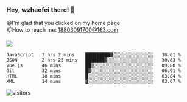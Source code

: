 ### Hey, wzhaofei there! 👋

😄I'm glad that you clicked on my home page<br>
📫How to reach me: 18803091700@163.com<br>

![](https://github-readme-stats.vercel.app/api?username=wzhaofei&show_icons=true)

<!--START_SECTION:waka-->

```text
JavaScript   3 hrs 2 mins    █████████▓░░░░░░░░░░░░░░░   38.61 %
JSON         2 hrs 25 mins   ███████▓░░░░░░░░░░░░░░░░░   30.83 %
Vue.js       46 mins         ██▒░░░░░░░░░░░░░░░░░░░░░░   09.80 %
Git          32 mins         █▓░░░░░░░░░░░░░░░░░░░░░░░   06.91 %
HTML         18 mins         █░░░░░░░░░░░░░░░░░░░░░░░░   03.84 %
XML          14 mins         ▓░░░░░░░░░░░░░░░░░░░░░░░░   03.07 %
```

<!--END_SECTION:waka-->

![visitors](https://visitor-badge.glitch.me/badge?page_id=wzhaofei)


<!--
**wzhaofei/wzhaofei** is a ✨ _special_ ✨ repository because its `README.md` (this file) appears on your GitHub profile.

[<img align="right" width="50%" src="https://github-readme-stats.vercel.app/api?username=wzhaofei&show_icons=true">](https://metrics.lecoq.io/wzhaofei#gh-light-mode-only)

Here are some ideas to get you started:

- 🔭 I’m currently working on ...
- 🌱 I’m currently learning ...
- 👯 I’m looking to collaborate on ...
- 🤔 I’m looking for help with ...
- 💬 Ask me about ...
- 📫 How to reach me: ...
- 😄 Pronouns: ...
- ⚡ Fun fact: ...
-->
